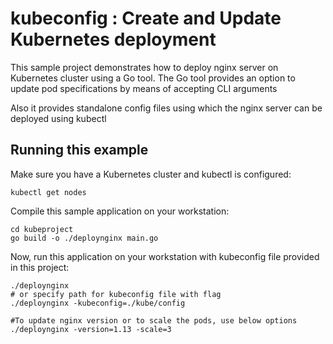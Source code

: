 # kubeconfig : Create and Update Kubernetes deployment
This sample project demonstrates how to deploy nginx server on Kubernetes cluster using a Go tool. 
The Go tool provides an option to update pod specifications by means of accepting CLI arguments

Also it provides standalone config files using which the nginx server can be deployed using kubectl


## Running this example
Make sure you have a Kubernetes cluster and kubectl is configured:

    kubectl get nodes

Compile this sample application on your workstation:

```
cd kubeproject
go build -o ./deploynginx main.go
```

Now, run this application on your workstation with kubeconfig file provided in this project:

```
./deploynginx
# or specify path for kubeconfig file with flag
./deploynginx -kubeconfig=./kube/config

#To update nginx version or to scale the pods, use below options
./deploynginx -version=1.13 -scale=3

```
